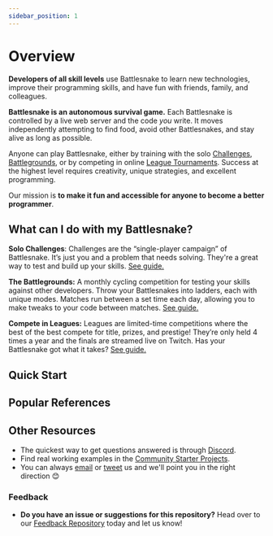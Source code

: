 ```yaml
---
sidebar_position: 1
---
```


# Overview

**Developers of all skill levels** use Battlesnake to learn new technologies, improve their programming skills, and have fun with friends, family, and colleagues.

**Battlesnake is an autonomous survival game.** Each Battlesnake is controlled by a live web server and the code _you_ write. It moves independently attempting to find food, avoid other Battlesnakes, and stay alive as long as possible.

Anyone can play Battlesnake, either by training with the solo [Challenges](../guide/quick-start-challenges-guide.md), [Battlegrounds](../guide/battlegrounds-guide.md), or by competing in online [League Tournaments](../guide/quick-start-league-guide.md). Success at the highest level requires creativity, unique strategies, and excellent programming.

Our mission is **to make it fun and accessible for anyone to become a better programmer**.

## What can I do with my Battlesnake?

**Solo Challenges**: Challenges are the “single-player campaign” of Battlesnake. It’s just you and a problem that needs solving. They're a great way to test and build up your skills. [See guide.](../guide/quick-start-challenges-guide.md)

**The Battlegrounds:** A monthly cycling competition for testing your skills against other developers. Throw your Battlesnakes into ladders, each with unique modes. Matches run between a set time each day, allowing you to make tweaks to your code between matches. [See guide.](../guide/battlegrounds-guide.md)

**Compete in Leagues:** Leagues are limited-time competitions where the best of the best compete for title, prizes, and prestige! They’re only held 4 times a year and the finals are streamed live on Twitch. Has your Battlesnake got what it takes? [See guide.](../guide/quick-start-league-guide.md)

## Quick Start

<!-- TODO: Find an alternative -->
<!-- {% content-ref url="../../quick-start.md" %}
[getting-started.md](../../quick-start.md)
{% endcontent-ref %} -->

<!-- TODO: Find an alternative -->
<!-- {% content-ref url="../../starter-templates.md" %}
[starter-projects.md](../../starter-templates.md)
{% endcontent-ref %} -->

<!-- TODO: Find an alternative -->
<!-- {% content-ref url="faq.md" %}
[faq.md](faq.md)
{% endcontent-ref %} -->

## Popular References

<!-- TODO: Find an alternative -->
<!-- {% content-ref url="../../game-rules.md" %}
[rules.md](../../game-rules.md)
{% endcontent-ref %} -->

<!-- TODO: Find an alternative -->
<!-- {% content-ref url="../../api/overview.md" %}
[api](../../api/overview.md)
{% endcontent-ref %} -->

<!-- TODO: Find an alternative -->
<!-- {% content-ref url="../references/personalization.md" %}
[personalization.md](../references/personalization.md)
{% endcontent-ref %} -->

## Other Resources

* The quickest way to get questions answered is through [Discord](https://play.battlesnake.com/discord).
* Find real working examples in the [Community Starter Projects](../../starter-templates.md#community-starter-projects).
* You can always [email](mailto:hello@battlesnake.com) or [tweet](https://twitter.com/playbattlesnake) us and we'll point you in the right direction 😊

### Feedback

* **Do you have an issue or suggestions for this repository?** Head over to our [Feedback Repository](https://play.battlesnake.com/feedback) today and let us know!
